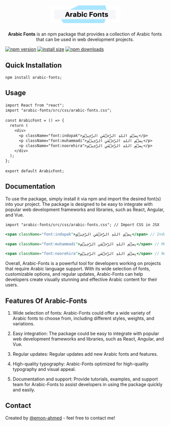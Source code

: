 <h1 align="center">
   <b>
        <img width="45%" src="./src/logo/Arabic Fonts.png" /><br>
    </b>
</h1>

<p align="center"><b>Arabic Fonts</b> is an npm package that provides a collection of Arabic fonts that can be used in web development projects. </p>

[![npm version](https://img.shields.io/npm/v/arabic-fonts.svg)](https://www.npmjs.org/package/arabic-fonts)
[![install size](https://packagephobia.com/badge?p=arabic-fonts)](https://packagephobia.com/result?p=arabic-fonts)
[![npm downloads](https://img.shields.io/badge/Download-1K%2FMonth-brightgreen)](https://npm-stat.com/charts.html?package=arabic-fonts)


<!-- This package can be particularly useful for those working on projects that require Arabic language support, such as websites, applications, or digital content targeting Arabic-speaking audiences. -->

<!-- The package includes a variety of font styles and weights to choose from, allowing developers to customize the typography of their Arabic content.  -->

## Quick Installation

```
npm install arabic-fonts;
```
## Usage
```JSX
import React from "react";
import "arabic-fonts/src/css/arabic-fonts.css";

const ArabicFont = () => {
  return (
    <div>
      <p className="font:indopak">بِسۡمِ اللهِ الرَّحۡمٰنِ الرَّحِيۡمِ</p>
      <p className="font:muhammadi">بِسۡمِ اللهِ الرَّحۡمٰنِ الرَّحِيۡمِ</p>
      <p className="font:noorehira">بِسۡمِ اللهِ الرَّحۡمٰنِ الرَّحِيۡمِ</p>
    </div>
  );
};

export default ArabicFont;
```

## Documentation
<!-- Arabic-Fonts is a package that provides a collection of Arabic fonts that can be used in web development projects. The package includes a wide selection of font styles and weights, allowing developers to customize the typography of their Arabic content. -->

To use the package, simply install it via npm and import the desired font(s) into your project. The package is designed to be easy to integrate with popular web development frameworks and libraries, such as React, Angular, and Vue.

```JSX
import "arabic-fonts/src/css/arabic-fonts.css"; // Import CSS in JSX
```

```jsx
<span className="font:indopak">بِسۡمِ اللهِ الرَّحۡمٰنِ الرَّحِيۡمِ</span> // Indo-Pak Font
```
```jsx
<span className="font:muhammadi">بِسۡمِ اللهِ الرَّحۡمٰنِ الرَّحِيۡمِ</span> // Muhammadi Font
```
```jsx
<span className="font:noorehira">بِسۡمِ اللهِ الرَّحۡمٰنِ الرَّحِيۡمِ</span> // Noorehira Font
```

<!-- In addition to the font collection, Arabic-Fonts also offers customizable options for font properties such as size, line height, and letter spacing. The package is optimized for Arabic text, ensuring that the fonts render correctly and are visually pleasing to Arabic-speaking users. -->

<!-- Arabic-Fonts is regularly updated with new fonts and features to ensure that developers have access to the latest and greatest Arabic fonts for their projects. The package also offers comprehensive documentation and support resources, including tutorials, examples, and a dedicated support team to assist with any issues or questions. -->

Overall, Arabic-Fonts is a powerful tool for developers working on projects that require Arabic language support. With its wide selection of fonts, customizable options, and regular updates, Arabic-Fonts can help developers create visually stunning and effective Arabic content for their users.

## Features Of Arabic-Fonts
1. Wide selection of fonts: Arabic-Fonts could offer a wide variety of Arabic fonts to choose from, including different styles, weights, and variations.

<!-- Customizable options: The package could allow developers to customize various font properties, such as font size, line height, and letter spacing, to fit their specific design needs. -->

2. Easy integration: The package could be easy to integrate with popular web development frameworks and libraries, such as React, Angular, and Vue.

<!-- Responsive design: Arabic-Fonts could be designed to be responsive and adapt to different screen sizes and resolutions, ensuring that Arabic text remains legible and visually appealing across different devices and platforms. -->

3. Regular updates: Regular updates add new Arabic fonts and features.

<!-- 3. Regular updates: Arabic-Fonts could be regularly updated with new fonts and features, ensuring that developers have access to the latest and greatest Arabic fonts for their projects. -->

4. High-quality typography: Arabic-Fonts optimized for high-quality typography and visual appeal.

<!-- 4. High-quality typography: The package could offer high-quality typography that is optimized for Arabic text, ensuring that the font renders correctly and is visually pleasing to Arabic-speaking users. -->

5. Documentation and support: Provide tutorials, examples, and support team for Arabic-Fonts to assist developers in using the package quickly and easily.

## Contact
Created by [@emon-ahmed](https://www.emonahmed.com/) - feel free to contact me!